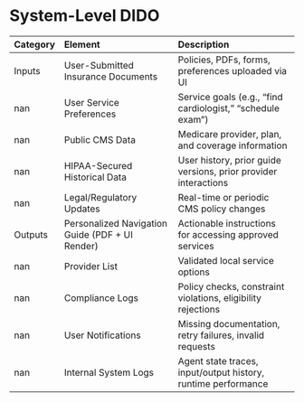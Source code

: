 # System-Level DIDO

| Category   | Element                                         | Description                                                     |
|:-----------|:------------------------------------------------|:----------------------------------------------------------------|
| Inputs     | User-Submitted Insurance Documents              | Policies, PDFs, forms, preferences uploaded via UI              |
| nan        | User Service Preferences                        | Service goals (e.g., “find cardiologist,” “schedule exam”)      |
| nan        | Public CMS Data                                 | Medicare provider, plan, and coverage information               |
| nan        | HIPAA-Secured Historical Data                   | User history, prior guide versions, prior provider interactions |
| nan        | Legal/Regulatory Updates                        | Real-time or periodic CMS policy changes                        |
| Outputs    | Personalized Navigation Guide (PDF + UI Render) | Actionable instructions for accessing approved services         |
| nan        | Provider List                                   | Validated local service options                                 |
| nan        | Compliance Logs                                 | Policy checks, constraint violations, eligibility rejections    |
| nan        | User Notifications                              | Missing documentation, retry failures, invalid requests         |
| nan        | Internal System Logs                            | Agent state traces, input/output history, runtime performance   |